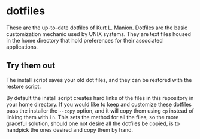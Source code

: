 # dotfiles
These are the up-to-date dotfiles of Kurt L. Manion.
Dotfiles are the basic customization mechanic used by UNIX systems.
They are text files housed in the home directory that hold preferences for
their associated applications.

## Try them out
The install script saves your old dot files,
and they can be restored with the restore script.

By default the install script creates hard links of the files in this
repository in your home directory.
If you would like to keep and customize these dotfiles pass the installer the
`--copy` option, and it will copy them using `cp` instead of linking them with `ln`.
This sets the method for all the files, so the more graceful solution,
should one not desire all the dotfiles be copied,
is to handpick the ones desired and copy them by hand.

